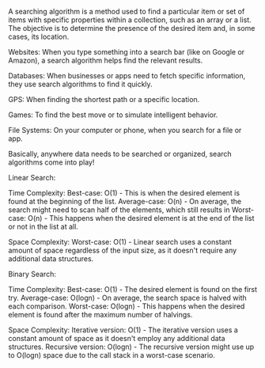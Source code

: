A searching algorithm is a method used to find a particular item or set of items with specific properties within a collection, such as an array or a list. The objective is to determine the presence of the desired item and, in some cases, its location.

Websites: When you type something into a search bar (like on Google or Amazon), a search algorithm helps find the relevant results.

Databases: When businesses or apps need to fetch specific information, they use search algorithms to find it quickly.

GPS: When finding the shortest path or a specific location.

Games: To find the best move or to simulate intelligent behavior.

File Systems: On your computer or phone, when you search for a file or app.

Basically, anywhere data needs to be searched or organized, search algorithms come into play!

Linear Search:

Time Complexity:
Best-case: 
O(1) - This is when the desired element is found at the beginning of the list.
Average-case: 
O(n) - On average, the search might need to scan half of the elements, which still results in 
Worst-case: 
O(n) - This happens when the desired element is at the end of the list or not in the list at all.

Space Complexity:
Worst-case: 
O(1) - Linear search uses a constant amount of space regardless of the input size, as it doesn't require any additional data structures.

Binary Search:

Time Complexity:
Best-case: 
O(1) - The desired element is found on the first try.
Average-case: 
O(logn) - On average, the search space is halved with each comparison.
Worst-case: 
O(logn) - This happens when the desired element is found after the maximum number of halvings.

Space Complexity:
Iterative version: 
O(1) - The iterative version uses a constant amount of space as it doesn't employ any additional data structures.
Recursive version: 
O(logn) - The recursive version might use up to O(logn) space due to the call stack in a worst-case scenario.




